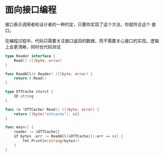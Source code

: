 # 面向接口编程

接口表示调用者和设计者的一种约定，只要你实现了这个方法，你就符合这个 接口。

在编程过程中，代码只需要关注接口返回的数据，而不需要关心接口的实现。逻辑上会更清晰，同时也代码测试

```go
type Reader interface {
    Read() ([]byte, error)
}

func ReadAll(r Reader) ([]byte, error) {
    return r.Read()
}

type OTTCache sturct {
    ID string
}

func (o *OTTCache) Read() ([]byte, error) {
    return []byte("ottcache"), nil
}

func main() {
    reader := &OTTCache{}
    if bytes ,err := ReadAll(&OTTCache{});err == nil {
        fmt.Println(string(bytes))
    }
}

```
